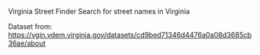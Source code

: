 Virginia Street Finder
Search for street names in Virginia

Dataset from: https://vgin.vdem.virginia.gov/datasets/cd9bed71346d4476a0a08d3685cb36ae/about
